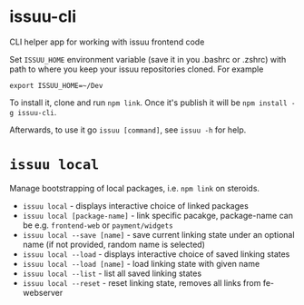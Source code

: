# issuu-cli
CLI helper app for working with issuu frontend code


Set `ISSUU_HOME` environment variable (save it in you .bashrc or .zshrc) with path to where you keep your issuu repositories cloned. For example

    export ISSUU_HOME=~/Dev

To install it, clone and run `npm link`. Once it's publish it will be `npm install -g issuu-cli`.

Afterwards, to use it go `issuu [command]`, see `issuu -h` for help.

# `issuu local`

Manage bootstrapping of local packages, i.e. `npm link` on steroids.

- `issuu local` - displays interactive choice of linked packages
- `issuu local [package-name]` - link specific pacakge, package-name can be e.g. `frontend-web` or `payment/widgets`
- `issuu local --save [name]` - save current linking state under an optional name (if not provided, random name is selected)
- `issuu local --load` - displays interactive choice of saved linking states
- `issuu local --load [name]` - load linking state with given name
- `issuu local --list` - list all saved linking states
- `issuu local --reset` - reset linking state, removes all links from fe-webserver
